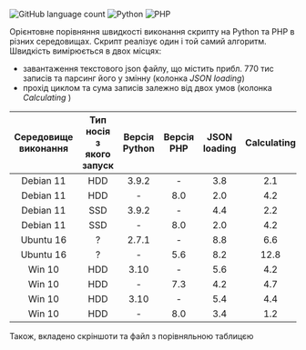 ![GitHub language count](https://img.shields.io/github/languages/count/andriisgit/comparision_python-php_json?style=flat)
![Python](https://img.shields.io/badge/python-3670A0?style=flat&logo=python&logoColor=ffdd54)
![PHP](https://img.shields.io/badge/php-%23777BB4.svg?style=flat&logo=php&logoColor=white)

Орієнтовне порівняння швидкості виконання скрипту на Python та PHP в різних середовищах.
Скрипт реалізує один і той самий алгоритм. Швидкість вимірюється в двох місцях:
- завантаження текстового json файлу, що містить прибл. 770 тис записів та парсинг його у змінну (колонка _JSON loading_)
- прохід циклом та сума записів залежно від двох умов (колонка _Calculating_ )  


| Середовище виконання | Тип носія з якого запуск | Версія Python | Версія PHP | JSON loading | Calculating |
|:--------------------:|:------------------------:|:-------------:|:----------:|:------------:|:----------------:|
|      Debian 11       |           HDD            |     3.9.2     |     -      |     3.8      |       2.1        |
|      Debian 11       |           HDD            |       -       |    8.0     |     2.0      |       4.2        |
|      Debian 11       |           SSD            |     3.9.2     |     -      |     4.4      |       2.2        |
|      Debian 11       |           SSD            |       -       |    8.0     |     2.0      |       4.2        |
|      Ubuntu 16       |            ?             |     2.7.1     |     -      |     8.8      |       6.6        |
|      Ubuntu 16       |            ?             |       -       |    5.6     |     8.2      |       12.8       |
|        Win 10        |           HDD            |     3.10      |     -      |     5.6      |       4.2        |
|        Win 10        |           HDD            |       -       |    7.3     |     4.2      |       4.7        |
|        Win 10        |           HDD            |     3.10      |     -      |     5.4      |       4.4        |
|        Win 10        |           HDD            |       -       |    8.0     |     3.4      |       1.2        |

Також, вкладено скріншоти та файл з порівняльною таблицєю
